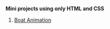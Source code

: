 **Mini projects using only HTML and CSS**
1. [Boat Animation](https://github.com/Aman2913/HTML-and-CSS/tree/main/Boat%20Animation)
